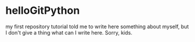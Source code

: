 # helloGitPython
my first repository
tutorial told me to write here something about myself, but I don't give a thing what can I write here. Sorry, kids.
